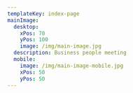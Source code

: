 ```yaml
---
templateKey: index-page
mainImage:
  desktop:
    xPos: 70
    yPos: 100
    image: /img/main-image.jpg
  description: Business people meeting
  mobile:
    image: /img/main-image-mobile.jpg
    xPos: 50
    yPos: 50
---
```

